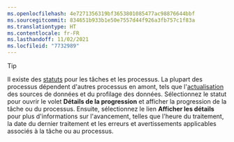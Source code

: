 ```yaml
---
ms.openlocfilehash: 4e7271356319bf3653801085477ac98876644bbf
ms.sourcegitcommit: 834651b933b1e50e7557d44f926a3fb757c1f83a
ms.translationtype: HT
ms.contentlocale: fr-FR
ms.lasthandoff: 11/02/2021
ms.locfileid: "7732989"
---
```

> [!TIP] 
> Il existe des [statuts](../audience-insights/system.md#status-definitions) pour les tâches et les processus. La plupart des processus dépendent d'autres processus en amont, tels que l'[actualisation](../audience-insights/system.md#refresh-processes) des sources de données et du profilage des données. Sélectionnez le statut pour ouvrir le volet **Détails de la progression** et afficher la progression de la tâche ou du processus. Ensuite, sélectionnez le lien **Afficher les détails** pour plus d'informations sur l'avancement, telles que l'heure du traitement, la date du dernier traitement et les erreurs et avertissements applicables associés à la tâche ou au processus.
